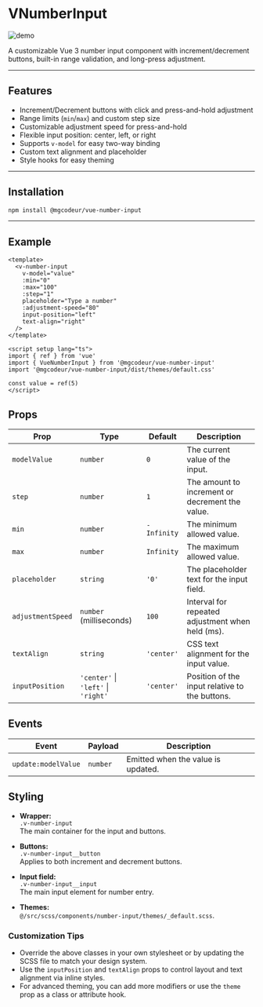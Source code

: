 # VNumberInput

![demo](./dist/preview.png)

A customizable Vue 3 number input component with increment/decrement buttons, built-in range validation, and long-press adjustment.

---

## Features

- Increment/Decrement buttons with click and press-and-hold adjustment
- Range limits (`min`/`max`) and custom step size
- Customizable adjustment speed for press-and-hold
- Flexible input position: center, left, or right
- Supports `v-model` for easy two-way binding
- Custom text alignment and placeholder
- Style hooks for easy theming

---

## Installation

```bash
npm install @mgcodeur/vue-number-input
```

---

## Example

```vue
<template>
  <v-number-input
    v-model="value"
    :min="0"
    :max="100"
    :step="1"
    placeholder="Type a number"
    :adjustment-speed="80"
    input-position="left"
    text-align="right"
  />
</template>

<script setup lang="ts">
import { ref } from 'vue'
import { VueNumberInput } from '@mgcodeur/vue-number-input'
import '@mgcodeur/vue-number-input/dist/themes/default.css'

const value = ref(5)
</script>
```

## Props

| Prop              | Type                                | Default     | Description                                      |
| ----------------- | ----------------------------------- | ----------- | ------------------------------------------------ |
| `modelValue`      | `number`                            | `0`         | The current value of the input.                  |
| `step`            | `number`                            | `1`         | The amount to increment or decrement the value.  |
| `min`             | `number`                            | `-Infinity` | The minimum allowed value.                       |
| `max`             | `number`                            | `Infinity`  | The maximum allowed value.                       |
| `placeholder`     | `string`                            | `'0'`       | The placeholder text for the input field.        |
| `adjustmentSpeed` | `number` (milliseconds)             | `100`       | Interval for repeated adjustment when held (ms). |
| `textAlign`       | `string`                            | `'center'`  | CSS text alignment for the input value.          |
| `inputPosition`   | `'center'` \| `'left'` \| `'right'` | `'center'`  | Position of the input relative to the buttons.   |

## Events

| Event               | Payload  | Description                        |
| ------------------- | -------- | ---------------------------------- |
| `update:modelValue` | `number` | Emitted when the value is updated. |

## Styling

- **Wrapper:**  
  `.v-number-input`  
  The main container for the input and buttons.

- **Buttons:**  
  `.v-number-input__button`  
  Applies to both increment and decrement buttons.

- **Input field:**  
  `.v-number-input__input`  
  The main input element for number entry.

- **Themes:**  
  `@/src/scss/components/number-input/themes/_default.scss`.

### Customization Tips

- Override the above classes in your own stylesheet or by updating the SCSS file to match your design system.
- Use the `inputPosition` and `textAlign` props to control layout and text alignment via inline styles.
- For advanced theming, you can add more modifiers or use the `theme` prop as a class or attribute hook.
